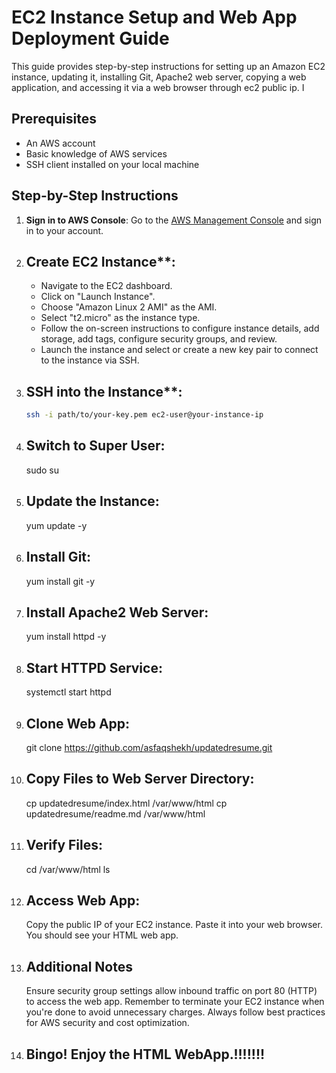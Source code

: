 # EC2 Instance Setup and Web App Deployment Guide

This guide provides step-by-step instructions for setting up an Amazon EC2 instance, updating it, installing Git, Apache2 web server, copying a web application, and accessing it via a web browser through ec2 public ip.
I
## Prerequisites

- An AWS account
- Basic knowledge of AWS services
- SSH client installed on your local machine

## Step-by-Step Instructions

1. **Sign in to AWS Console**: Go to the [AWS Management Console](https://aws.amazon.com/console/) and sign in to your account.

2. ## Create EC2 Instance**:
   - Navigate to the EC2 dashboard.
   - Click on "Launch Instance".
   - Choose "Amazon Linux 2 AMI" as the AMI.
   - Select "t2.micro" as the instance type.
   - Follow the on-screen instructions to configure instance details, add storage, add tags, configure security groups, and review.
   - Launch the instance and select or create a new key pair to connect to the instance via SSH.

3. ## SSH into the Instance**:
   ```bash
   ssh -i path/to/your-key.pem ec2-user@your-instance-ip

4. ## Switch to Super User:
    sudo su

5. ## Update the Instance:
    yum update -y

6. ## Install Git:
    yum install git -y

7. ## Install Apache2 Web Server:
    yum install httpd -y

8. ## Start HTTPD Service:
    systemctl start httpd

9. ## Clone Web App:
    git clone https://github.com/asfaqshekh/updatedresume.git

10. ## Copy Files to Web Server Directory:
    cp updatedresume/index.html /var/www/html
    cp updatedresume/readme.md /var/www/html

11. ## Verify Files:
    cd /var/www/html
    ls

12. ## Access Web App:

    Copy the public IP of your EC2 instance.
    Paste it into your web browser.
    You should see your HTML web app.

13. ## Additional Notes
    Ensure security group settings allow inbound traffic on port 80 (HTTP) to access the web app.
    Remember to terminate your EC2 instance when you're done to avoid unnecessary charges.
    Always follow best practices for AWS security and cost optimization.

14. ## Bingo! Enjoy the HTML WebApp.!!!!!!!